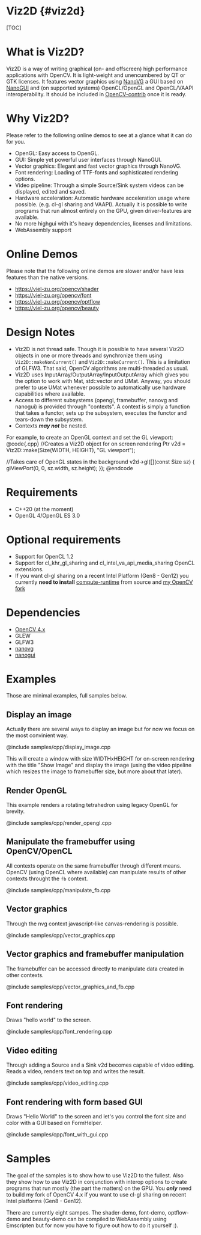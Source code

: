 # Viz2D {#viz2d}

[TOC]

# What is Viz2D?
Viz2D is a way of writing graphical (on- and offscreen) high performance applications with OpenCV. It is light-weight and unencumbered by QT or GTK licenses. It features vector graphics using [NanoVG](https://github.com/inniyah/nanovg) a GUI based on [NanoGUI](https://github.com/mitsuba-renderer/nanogui) and (on supported systems) OpenCL/OpenGL and OpenCL/VAAPI interoperability. It should be included in [OpenCV-contrib](https://github.com/opencv/opencv_contrib) once it is ready.

# Why Viz2D?
Please refer to the following online demos to see at a glance what it can do for you.

* OpenGL: Easy access to OpenGL.
* GUI: Simple yet powerful user interfaces through NanoGUI.
* Vector graphics: Elegant and fast vector graphics through NanoVG.
* Font rendering: Loading of TTF-fonts and sophisticated rendering options.
* Video pipeline: Through a simple Source/Sink system videos can be displayed, edited and saved.
* Hardware acceleration: Automatic hardware acceleration usage where possible. (e.g. cl-gl sharing and VAAPI). Actually it is possible to write programs that run almost entirely on the GPU, given driver-features are available.
* No more highgui with it's heavy dependencies, licenses and limitations.
* WebAssembly support

# Online Demos

Please note that the following online demos are slower and/or have less features than the native versions.
* https://viel-zu.org/opencv/shader
* https://viel-zu.org/opencv/font
* https://viel-zu.org/opencv/optflow
* https://viel-zu.org/opencv/beauty

# Design Notes
* Viz2D is not thread safe. Though it is possible to have several Viz2D objects in one or more threads and synchronize them using ```Viz2D::makeNonCurrent()``` and ```Viz2D::makeCurrent()```. This is a limitation of GLFW3. That said, OpenCV algorithms are multi-threaded as usual.
* Viz2D uses InputArray/OutputArray/InputOutputArray which gives you the option to work with Mat, std::vector and UMat. Anyway, you should prefer to use UMat whenever possible to automatically use hardware capabilities where available.
* Access to different subsystems (opengl, framebuffer, nanovg and nanogui) is provided through "contexts". A context is simply a function that takes a functor, sets up the subsystem, executes the functor and tears-down the subsystem.
* Contexts ***may not*** be nested.

For example, to create an OpenGL context and set the GL viewport:
@code{.cpp}
//Creates a Viz2D object for on screen rendering
Ptr<Viz2D> v2d = Viz2D::make(Size(WIDTH, HEIGHT), "GL viewport");

//Takes care of OpenGL states in the background
v2d->gl([](const Size sz) {
    glViewPort(0, 0, sz.width, sz.height);
});
@endcode

# Requirements
* C++20 (at the moment)
* OpenGL 4/OpenGL ES 3.0

# Optional requirements
* Support for OpenCL 1.2
* Support for cl_khr_gl_sharing and cl_intel_va_api_media_sharing OpenCL extensions.
* If you want cl-gl sharing on a recent Intel Platform (Gen8 - Gen12) you currently **need to install** [compute-runtime](https://github.com/intel/compute-runtime) from source and [my OpenCV fork](https://github.com/kallaballa/opencv)

# Dependencies
* [OpenCV 4.x](https://github.com/opencv/opencv)
* GLEW
* GLFW3
* [nanovg](https://github.com/inniyah/nanovg)
* [nanogui](https://github.com/mitsuba-renderer/nanogui)

# Examples
Those are minimal examples, full samples below.

## Display an image
Actually there are several ways to display an image but for now we focus on the most convinient way.

@include samples/cpp/display_image.cpp

This will create a window with size WIDTHxHEIGHT for on-screen rendering with the title "Show Image" and display the image (using the video pipeline which resizes the image to framebuffer size, but more about that later).

## Render OpenGL
This example renders a rotating tetrahedron using legacy OpenGL for brevity.

@include samples/cpp/render_opengl.cpp

## Manipulate the framebuffer using OpenCV/OpenCL
All contexts operate on the same framebuffer through different means. OpenCV (using OpenCL where available) can manipulate results of other contexts throught the ```fb``` context.

@include samples/cpp/manipulate_fb.cpp

## Vector graphics
Through the nvg context javascript-like canvas-rendering is possible.

@include samples/cpp/vector_graphics.cpp

## Vector graphics and framebuffer manipulation
The framebuffer can be accessed directly to manipulate data created in other contexts.

@include samples/cpp/vector_graphics_and_fb.cpp

## Font rendering
Draws "hello world" to the screen.

@include samples/cpp/font_rendering.cpp

## Video editing
Through adding a Source and a Sink v2d becomes capable of video editing. Reads a video, renders text on top and writes the result.

@include samples/cpp/video_editing.cpp

## Font rendering with form based GUI
Draws "Hello World" to the screen and let's you control the font size and color with a GUI based on FormHelper.

@include samples/cpp/font_with_gui.cpp

# Samples
The goal of the samples is to show how to use Viz2D to the fullest. Also they show how to use Viz2D in conjunction with interop options to create programs that run mostly (the part the matters) on the GPU. You ***only*** need to build my fork of OpenCV 4.x if you want to use cl-gl sharing on recent Intel platforms (Gen8 - Gen12).

There are currently eight sampes. The shader-demo, font-demo, optflow-demo and beauty-demo can be compiled to WebAssembly using Emscripten but for now you have to figure out how to do it yourself :).
